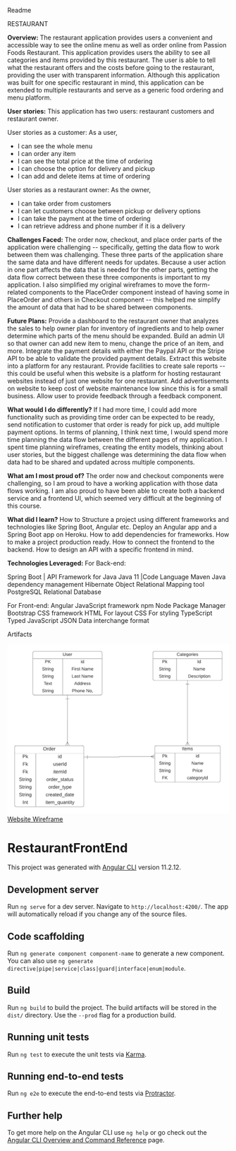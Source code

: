 
Readme

RESTAURANT

**Overview:**
The restaurant application provides users a convenient and accessible way to see the online menu as well as order online from Passion Foods Restaurant. This application provides users the ability to see all categories and items provided by this restaurant. The user is able to tell what the restaurant offers and the costs before going to the restaurant, providing the user with transparent information. Although this application was built for one specific restaurant in mind, this application can be extended to multiple restaurants and serve as a generic food ordering and menu platform.

**User stories:**
This application has two users: restaurant customers and restaurant owner.

User stories as a customer: As a user,
* I can see the whole menu
* I can order any item
* I can see the total price at the time of ordering
* I can choose the option for delivery and pickup
* I can add and delete items at time of ordering

User stories as a restaurant owner: As the owner,
* I can take order from customers
* I can let customers choose between pickup or delivery options
* I can take the payment at the time of ordering
* I can retrieve address and phone number if it is a delivery

**Challenges Faced:**
The order now, checkout, and place order parts of the application were challenging -- specifically, getting the data flow to work between them was challenging. These three parts of the application share the same data and have different needs for updates. Because a user action in one part affects the data that is needed for the other parts, getting the data flow correct between these three components is important to my application. I also simplified my original wireframes to move the form-related components to the PlaceOrder component instead of having some in PlaceOrder and others in Checkout component -- this helped me simplify the amount of data that had to be shared between components.

**Future Plans:**
Provide a dashboard to the restaurant owner that analyzes the sales to help owner plan for inventory of ingredients and to help owner determine which parts of the menu should be expanded.
Build an admin UI so that owner can add new item to menu, change the price of an item, and more.
Integrate the payment details with either the Paypal API or the Stripe API to be able to validate the provided payment details.
Extract this website into a platform for any restaurant.
Provide facilities to create sale reports -- this could be useful when this website is a platform for hosting restaurant websites instead of just one website for one restaurant.
Add advertisements on website to keep cost of website maintenance low since this is for a small business.
Allow user to provide feedback through a feedback component.

**What would I do differently?**
If I had more time, I could add more functionality such as providing time order can be expected to be ready, send notification to customer that order is ready for pick up, add multiple payment options. In terms of planning, I think next time, I would spend more time planning the data flow between the different pages of my application. I spent time planning wireframes, creating the entity models, thinking about user stories, but the biggest challenge was determining the data flow when data had to be shared and updated across multiple components.

**What am I most proud of?**
The order now and checkout components were challenging, so I am proud to have a working application with those data flows working. I am also proud to have been able to create both a backend service and a frontend UI, which seemed very difficult at the beginning of this course.

**What did I learn?**
How to Structure a project using different frameworks and technologies like Spring Boot, Angular etc.
Deploy an Angular app and a Spring Boot app on Heroku.
How to add dependencies for frameworks.
How to make a project production ready.
How to connect the frontend to the backend.
How to design an API with a specific frontend in mind.

**Technologies Leveraged:**
For Back-end:

 Spring Boot | API  Framework for Java
 Java 11    |Code Language
Maven
Java dependency management
Hibernate
Object Relational Mapping tool
PostgreSQL
Relational Database

For Front-end:
Angular
JavaScript framework
npm
Node Package Manager
Bootstrap
CSS framework
HTML
For layout
CSS
For styling
TypeScript
Typed JavaScript
JSON
Data interchange format

Artifacts

![ERD](documentationImages/Project3ER-Diagram.png)
[Website Wireframe](documentationImages/Website.png)




# RestaurantFrontEnd

This project was generated with [Angular CLI](https://github.com/angular/angular-cli) version 11.2.12.

## Development server

Run `ng serve` for a dev server. Navigate to `http://localhost:4200/`. The app will automatically reload if you change any of the source files.

## Code scaffolding

Run `ng generate component component-name` to generate a new component. You can also use `ng generate directive|pipe|service|class|guard|interface|enum|module`.

## Build

Run `ng build` to build the project. The build artifacts will be stored in the `dist/` directory. Use the `--prod` flag for a production build.

## Running unit tests

Run `ng test` to execute the unit tests via [Karma](https://karma-runner.github.io).

## Running end-to-end tests

Run `ng e2e` to execute the end-to-end tests via [Protractor](http://www.protractortest.org/).

## Further help

To get more help on the Angular CLI use `ng help` or go check out the [Angular CLI Overview and Command Reference](https://angular.io/cli) page.
